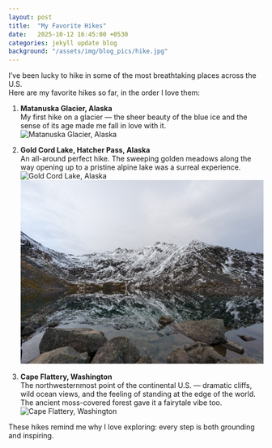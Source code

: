 ```yaml
---
layout: post
title:  "My Favorite Hikes"
date:   2025-10-12 16:45:00 +0530
categories: jekyll update blog
background: "/assets/img/blog_pics/hike.jpg"
---
```


I’ve been lucky to hike in some of the most breathtaking places across the U.S.  
Here are my favorite hikes so far, in the order I love them:  

1. **Matanuska Glacier, Alaska**  
   My first hike on a glacier — the sheer beauty of the blue ice and the sense of its age made me fall in love with it.  
   <img src="/assets/img/blog_pics/matanuska.jpg" class="img-fluid" alt="Matanuska Glacier, Alaska"/>  

2. **Gold Cord Lake, Hatcher Pass, Alaska**  
   An all-around perfect hike. The sweeping golden meadows along the way opening up to a pristine alpine lake was a surreal experience.  
   <img src="/assets/img/blog_pics/goldcord1.jpg" class="img-fluid" alt="Gold Cord Lake, Alaska"/>
   <img src="/assets/img/blog_pics/goldcord2.jpg" class="img-fluid" alt="Hike to Gold Cord Lake, Alaska"/>  


4. **Cape Flattery, Washington**  
   The northwesternmost point of the continental U.S. — dramatic cliffs, wild ocean views, and the feeling of standing at the edge of the world.  
   The ancient moss-covered forest gave it a fairytale vibe too.  
   <img src="/assets/img/hikes/cape_flattery.jpg" class="img-fluid" alt="Cape Flattery, Washington"/>  

These hikes remind me why I love exploring: every step is both grounding and inspiring.  
